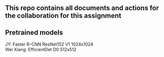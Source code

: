 ## This repo contains all documents and actions for the collaboration for this assignment

## Pretrained models
JY: Faster R-CNN ResNet152 V1 1024x1024  <br>
Wei Xiang: EfficientDet D0 512x512
